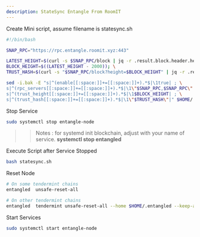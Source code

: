 ```yaml
---
description: StateSync Entangle From RoomIT
---
```


Create Mini script, assume filename is statesync.sh

```bash
#!/bin/bash

SNAP_RPC="https://rpc.entangle.roomit.xyz:443"

LATEST_HEIGHT=$(curl -s $SNAP_RPC/block | jq -r .result.block.header.height); \
BLOCK_HEIGHT=$((LATEST_HEIGHT - 2000)); \
TRUST_HASH=$(curl -s "$SNAP_RPC/block?height=$BLOCK_HEIGHT" | jq -r .result.block_id.hash)

sed -i.bak -E "s|^(enable[[:space:]]+=[[:space:]]+).*$|\1true| ; \
s|^(rpc_servers[[:space:]]+=[[:space:]]+).*$|\1\"$SNAP_RPC,$SNAP_RPC\"| ; \
s|^(trust_height[[:space:]]+=[[:space:]]+).*$|\1$BLOCK_HEIGHT| ; \
s|^(trust_hash[[:space:]]+=[[:space:]]+).*$|\1\"$TRUST_HASH\"|" $HOME/.entangled/config/config.toml
```


Stop Service
```bash
sudo systemctl stop entangle-node
```

>> Notes : for systemd init blockchain, adjust with your name of service. __systemctl stop entangled__


Execute Script after Service Stopped
```bash
bash statesync.sh
```

Reset Node
```bash
# On some tendermint chains
entangled  unsafe-reset-all

# On other tendermint chains
entangled  tendermint unsafe-reset-all --home $HOME/.entangled --keep-addr-book
```

Start Services
```bash
sudo systemctl start entangle-node
```